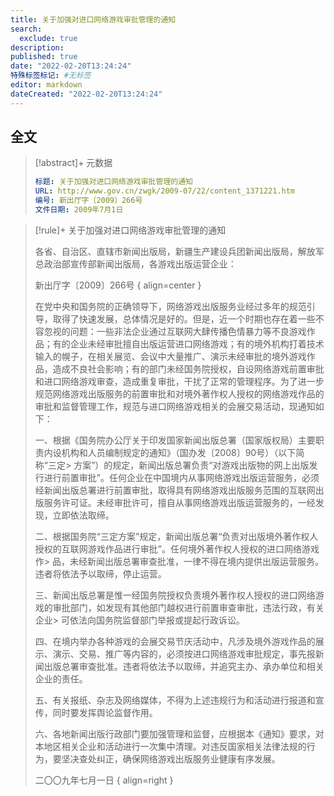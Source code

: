 ```yaml
---
title: 关于加强对进口网络游戏审批管理的通知
search:
  exclude: true
description:
published: true
date: "2022-02-20T13:24:24"
特殊标签标记: #无标签
editor: markdown
dateCreated: "2022-02-20T13:24:24"
---
```


## 全文

> [!abstract]+ 元数据
>
> ```YAML
> 标题: 关于加强对进口网络游戏审批管理的通知
> URL: http://www.gov.cn/zwgk/2009-07/22/content_1371221.htm
> 编号: 新出厅字〔2009〕266号
> 文件日期: 2009年7月1日
> ```

> [!rule]+ 关于加强对进口网络游戏审批管理的通知
>
> 各省、自治区、直辖市新闻出版局，新疆生产建设兵团新闻出版局，解放军总政治部宣传部新闻出版局，各游戏出版运营企业：
>
> 新出厅字〔2009〕266号
> { align=center }
>
> 在党中央和国务院的正确领导下，网络游戏出版服务业经过多年的规范引导，取得了快速发展，总体情况是好的。但是，近一个时期也存在着一些不容忽视的问题：一些非法企业通过互联网大肆传播色情暴力等不良游戏作品；有的企业未经审批擅自出版运营进口网络游戏；有的境外机构打着技术输入的幌子，在相关展览、会议中大量推广、演示未经审批的境外游戏作品，造成不良社会影响；有的部门未经国务院授权，自设网络游戏前置审批和进口网络游戏审查，造成重复审批，干扰了正常的管理程序。为了进一步规范网络游戏出版服务的前置审批和对境外著作权人授权的网络游戏作品的审批和监督管理工作，规范与进口网络游戏相关的会展交易活动，现通知如下：
>
> 一、根据《国务院办公厅关于印发国家新闻出版总署（国家版权局）主要职责内设机构和人员编制规定的通知》（国办发〔2008〕90号）（以下简称“三定> 方案”）的规定，新闻出版总署负责“对游戏出版物的网上出版发行进行前置审批”。任何企业在中国境内从事网络游戏出版运营服务，必须经新闻出版总署进行前置审批，取得具有网络游戏出版服务范围的互联网出版服务许可证。未经审批许可，擅自从事网络游戏出版运营服务的，一经发现，立即依法取缔。
>
> 二、根据国务院“三定方案”规定，新闻出版总署“负责对出版境外著作权人授权的互联网游戏作品进行审批”。任何境外著作权人授权的进口网络游戏作> 品，未经新闻出版总署审查批准，一律不得在境内提供出版运营服务。违者将依法予以取缔，停止运营。
>
> 三、新闻出版总署是惟一经国务院授权负责境外著作权人授权的进口网络游戏的审批部门，如发现有其他部门越权进行前置审查审批，违法行政，有关企业> 可依法向国务院监督部门举报或提起行政诉讼。
>
> 四、在境内举办各种游戏的会展交易节庆活动中，凡涉及境外游戏作品的展示、演示、交易、推广等内容的，必须按进口网络游戏审批规定，事先报新闻出版总署审查批准。违者将依法予以取缔，并追究主办、承办单位和相关企业的责任。
>
> 五、有关报纸、杂志及网络媒体，不得为上述违规行为和活动进行报道和宣传，同时要发挥舆论监督作用。
>
> 六、各地新闻出版行政部门要加强管理和监督，应根据本《通知》要求，对本地区相关企业和活动进行一次集中清理。对违反国家相关法律法规的行为，要坚决查处纠正，确保网络游戏出版服务业健康有序发展。
>
> 二〇〇九年七月一日
> { align=right }

